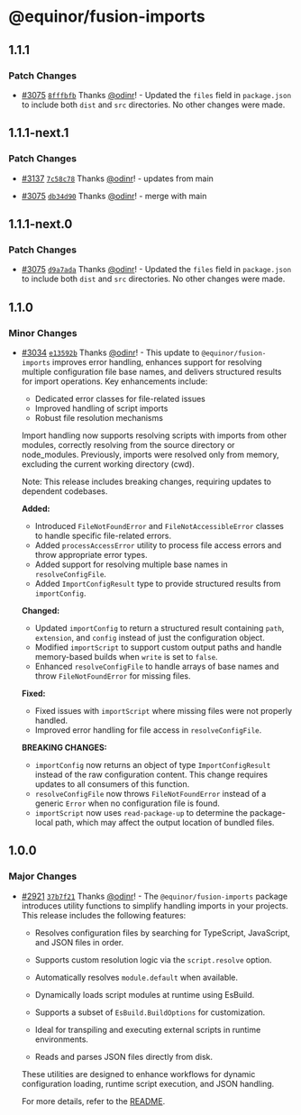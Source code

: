 # @equinor/fusion-imports

## 1.1.1

### Patch Changes

- [#3075](https://github.com/equinor/fusion-framework/pull/3075) [`8fffbfb`](https://github.com/equinor/fusion-framework/commit/8fffbfb12daa9748bf5290e5084cd4d409aed253) Thanks [@odinr](https://github.com/odinr)! - Updated the `files` field in `package.json` to include both `dist` and `src` directories. No other changes were made.

## 1.1.1-next.1

### Patch Changes

- [#3137](https://github.com/equinor/fusion-framework/pull/3137) [`7c58c78`](https://github.com/equinor/fusion-framework/commit/7c58c7868c66b1fc0f720b4ed13d39e0fe505461) Thanks [@odinr](https://github.com/odinr)! - updates from main

- [#3075](https://github.com/equinor/fusion-framework/pull/3075) [`db34d90`](https://github.com/equinor/fusion-framework/commit/db34d9003d64e4c7cb46cf0c95f0c7a0e7587128) Thanks [@odinr](https://github.com/odinr)! - merge with main

## 1.1.1-next.0

### Patch Changes

- [#3075](https://github.com/equinor/fusion-framework/pull/3075) [`d9a7ada`](https://github.com/equinor/fusion-framework/commit/d9a7ada786bfac3a0714f38c1379b5aac09a0f71) Thanks [@odinr](https://github.com/odinr)! - Updated the `files` field in `package.json` to include both `dist` and `src` directories. No other changes were made.

## 1.1.0

### Minor Changes

- [#3034](https://github.com/equinor/fusion-framework/pull/3034) [`e13592b`](https://github.com/equinor/fusion-framework/commit/e13592b8437914b36b9ea163affb5425c6372b38) Thanks [@odinr](https://github.com/odinr)! - This update to `@equinor/fusion-imports` improves error handling, enhances support for resolving multiple configuration file base names, and delivers structured results for import operations. Key enhancements include:

  - Dedicated error classes for file-related issues
  - Improved handling of script imports
  - Robust file resolution mechanisms

  Import handling now supports resolving scripts with imports from other modules, correctly resolving from the source directory or node_modules. Previously, imports were resolved only from memory, excluding the current working directory (cwd).

  Note: This release includes breaking changes, requiring updates to dependent codebases.

  **Added:**

  - Introduced `FileNotFoundError` and `FileNotAccessibleError` classes to handle specific file-related errors.
  - Added `processAccessError` utility to process file access errors and throw appropriate error types.
  - Added support for resolving multiple base names in `resolveConfigFile`.
  - Added `ImportConfigResult` type to provide structured results from `importConfig`.

  **Changed:**

  - Updated `importConfig` to return a structured result containing `path`, `extension`, and `config` instead of just the configuration object.
  - Modified `importScript` to support custom output paths and handle memory-based builds when `write` is set to `false`.
  - Enhanced `resolveConfigFile` to handle arrays of base names and throw `FileNotFoundError` for missing files.

  **Fixed:**

  - Fixed issues with `importScript` where missing files were not properly handled.
  - Improved error handling for file access in `resolveConfigFile`.

  **BREAKING CHANGES:**

  - `importConfig` now returns an object of type `ImportConfigResult` instead of the raw configuration content. This change requires updates to all consumers of this function.
  - `resolveConfigFile` now throws `FileNotFoundError` instead of a generic `Error` when no configuration file is found.
  - `importScript` now uses `read-package-up` to determine the package-local path, which may affect the output location of bundled files.

## 1.0.0

### Major Changes

- [#2921](https://github.com/equinor/fusion-framework/pull/2921) [`37b7f21`](https://github.com/equinor/fusion-framework/commit/37b7f21b6c8742be5e92e54ec1faa8eaba61e2a6) Thanks [@odinr](https://github.com/odinr)! - The `@equinor/fusion-imports` package introduces utility functions to simplify handling imports in your projects. This release includes the following features:

  - Resolves configuration files by searching for TypeScript, JavaScript, and JSON files in order.
  - Supports custom resolution logic via the `script.resolve` option.
  - Automatically resolves `module.default` when available.

  - Dynamically loads script modules at runtime using EsBuild.
  - Supports a subset of `EsBuild.BuildOptions` for customization.
  - Ideal for transpiling and executing external scripts in runtime environments.

  - Reads and parses JSON files directly from disk.

  These utilities are designed to enhance workflows for dynamic configuration loading, runtime script execution, and JSON handling.

  For more details, refer to the [README](./README.md).
